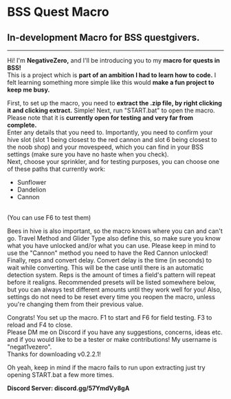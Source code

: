 <centre><h1>BSS Quest Macro</h1>
<h2>In-development Macro for BSS questgivers.</h2></centre>
<hr>
Hi! I'm <b>NegativeZero,</b> and I'll be introducing you to my <b>macro for quests in BSS!</b><br>
This is a project which is <b>part of an ambition I had to learn how to code.</b> I felt learning something more simple like this would <b>make a fun project to keep me busy.</b><p>
First, to set up the macro, you need to <b>extract the .zip file, by right clicking it and clicking extract.</b> Simple! Next, run "START.bat" to open the macro. Please note that it is <b>currently open for testing and very far from complete.</b><br>
Enter any details that you need to. Importantly, you need to confirm your hive slot (slot 1 being closest to the red cannon and slot 6 being closest to the noob shop) and your movespeed, which you can find in your BSS settings (make sure you have no haste when you check).<br>
Next, choose your sprinkler, and for testing purposes, you can choose one of these paths that currently work:<ul>
<li>Sunflower</li>
<li>Dandelion</li>
<li>Cannon</li></ul><br>
(You can use F6 to test them)<p>
Bees in hive is also important, so the macro knows where you can and can't go. Travel Method and Glider Type also define this, so make sure you know what you have unlocked and/or what you can use. Please keep in mind to use the "Cannon" method you need to have the Red Cannon unlocked!<br>
Finally, reps and convert delay. Convert delay is the time (in seconds) to wait while converting. This will be the case until there is an automatic detection system. Reps is the amount of times a field's pattern will repeat before it realigns. Recommended presets will be listed somewhere below, but you can always test different amounts until they work well for you! Also, settings do not need to be reset every time you reopen the macro, unless you're changing them from their previous value.<p>
Congrats! You set up the macro. F1 to start and F6 for field testing. F3 to reload and F4 to close.<br>
Please DM me on Discord if you have any suggestions, concerns, ideas etc. and if you would like to be a tester or make contributions! My username is "negat1vezero".<br>
Thanks for downloading v0.2.2.1!<p>
Oh yeah, keep in mind if the macro fails to run upon extracting just try opening START.bat a few more times.<p>
<b>Discord Server: discord.gg/57YmdVy8gA</b>

<!--
Notes (ignore):
- rc_[path] is path through red cannon
- w_[path] is path by walk
- p_[path] is path by parachute
- g_[path] is path by glider
---------------------------------------------------------------------------------------------------------------------------------------------------------------------------------------
- wf-[path] is walk-from
- gt()-[path] is go-to ()
 - (f) is (field)
 - (u) is (use)
 - (qg) is (questgiver)
--!>